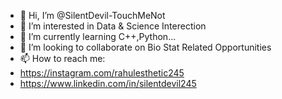 - 👋 Hi, I’m @SilentDevil-TouchMeNot
- 👀 I’m interested in Data & Science Interection
- 🌱 I’m currently learning C++,Python...
- 💞️ I’m looking to collaborate on Bio Stat Related Opportunities
- 📫 How to reach me:
- https://instagram.com/rahulesthetic245
- https://www.linkedin.com/in/silentdevil245

<!---
SilentDevil-TouchMeNot/SilentDevil-TouchMeNot is a ✨ special ✨ repository because its `README.md` (this file) appears on your GitHub profile.
You can click the Preview link to take a look at your changes.
--->
